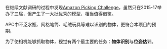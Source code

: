 在继续文献调研的过程中发现[Amazon Picking Challenge](https://amazonpickingchallenge.org)，虽然只在2015-17举办了三届，但产生了一大批优秀的模型，相当值得借鉴。

APC中不乏水瓶、网格笔筒、毛绒玩具等难以识别的物体，更符合本项目的预期，

为了使相机能够抓取物体，视觉有两个最主要的任务：**物体识别**与**位姿估计**。

